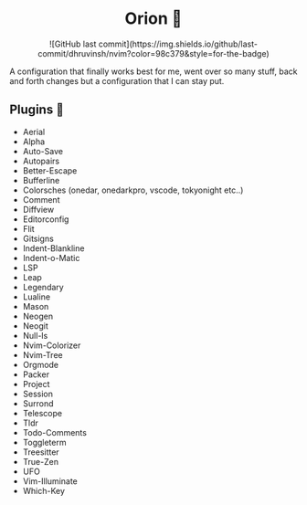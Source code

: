 <h1 align="center">Orion 🌠</h1>

<p align="center">
![GitHub last commit](https://img.shields.io/github/last-commit/dhruvinsh/nvim?color=98c379&style=for-the-badge)
</p>

A configuration that finally works best for me, went over so many stuff, back and forth changes but a configuration that I can stay put.

## Plugins 🔌
- Aerial
- Alpha
- Auto-Save
- Autopairs
- Better-Escape
- Bufferline
- Colorsches (onedar, onedarkpro, vscode, tokyonight etc..)
- Comment
- Diffview
- Editorconfig
- Flit
- Gitsigns
- Indent-Blankline
- Indent-o-Matic
- LSP
- Leap
- Legendary
- Lualine
- Mason
- Neogen
- Neogit
- Null-ls
- Nvim-Colorizer
- Nvim-Tree
- Orgmode
- Packer
- Project
- Session
- Surrond
- Telescope
- Tldr
- Todo-Comments
- Toggleterm
- Treesitter
- True-Zen
- UFO
- Vim-Illuminate
- Which-Key

